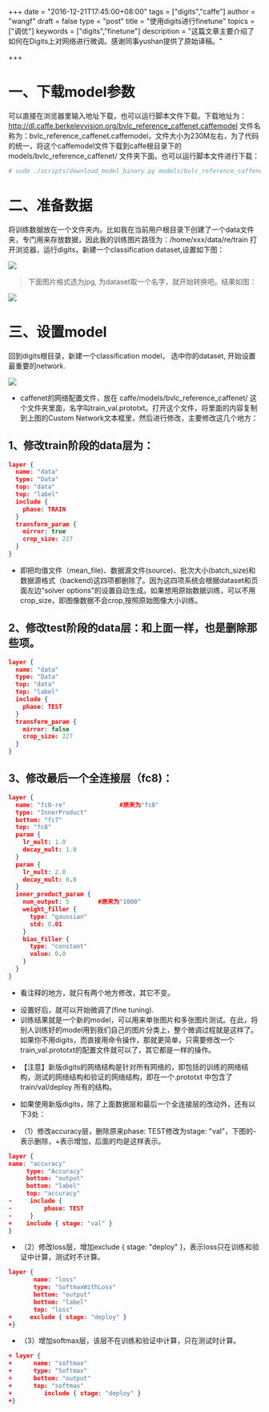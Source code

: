 +++
date = "2016-12-21T17:45:00+08:00"
tags = ["digits","caffe"]
author = "wangf"
draft = false
type = "post"
title = "使用digits进行finetune"
topics = ["调优"]
keywords = ["digits","finetune"]
description = "这篇文章主要介绍了如何在Digits上对网络进行微调。感谢同事yushan提供了原始译稿。"

+++

# 一、下载model参数

  可以直接在浏览器里输入地址下载，也可以运行脚本文件下载。下载地址为：http://dl.caffe.berkeleyvision.org/bvlc_reference_caffenet.caffemodel
文件名称为：bvlc_reference_caffenet.caffemodel，文件大小为230M左右，为了代码的统一，将这个caffemodel文件下载到caffe根目录下的 models/bvlc_reference_caffenet/ 文件夹下面。也可以运行脚本文件进行下载：

```sh
# sudo ./scripts/download_model_binary.py models/bvlc_reference_caffenet
```

# 二、准备数据

  将训练数据放在一个文件夹内。比如我在当前用户根目录下创建了一个data文件夹，专门用来存放数据，因此我的训练图片路径为：/home/xxx/data/re/train
打开浏览器，运行digits，新建一个classification dataset,设置如下图：

![](/post/images/digits/image001.png)

> 下面图片格式选为jpg, 为dataset取一个名字，就开始转换吧。结果如图：

![](/post/images/digits/image003.png)

# 三、设置model

  回到digits根目录，新建一个classification model， 选中你的dataset, 开始设置最重要的network.

![](/post/images/digits/image005.png)

- caffenet的网络配置文件，放在 caffe/models/bvlc_reference_caffenet/ 这个文件夹里面，名字叫train_val.prototxt。打开这个文件，将里面的内容复制到上图的Custom Network文本框里，然后进行修改，主要修改这几个地方：

## 1、修改train阶段的data层为：

```json
layer {
  name: "data"
  type: "Data"
  top: "data"
  top: "label"
  include {
    phase: TRAIN
  }
  transform_param {
    mirror: true
    crop_size: 227
  }
}

```

- 即把均值文件（mean_file)、数据源文件(source)、批次大小(batch_size)和数据源格式（backend)这四项都删除了。因为这四项系统会根据dataset和页面左边“solver options"的设置自动生成。如果想用原始数据训练，可以不用crop_size，即图像数据不会crop,按照原始图像大小训练。

## 2、修改test阶段的data层：和上面一样，也是删除那些项。

```json
layer {
  name: "data"
  type: "Data"
  top: "data"
  top: "label"
  include {
    phase: TEST
  }
  transform_param {
    mirror: false
    crop_size: 227
  }
}
```

## 3、修改最后一个全连接层（fc8)：

```json
layer {
  name: "fc8-re"               #原来为"fc8"
  type: "InnerProduct"
  bottom: "fc7"
  top: "fc8"
  param {
    lr_mult: 1.0
    decay_mult: 1.0
  }
  param {
    lr_mult: 2.0
    decay_mult: 0.0
  }
  inner_product_param {
    num_output: 5        #原来为"1000"
    weight_filler {
      type: "gaussian"
      std: 0.01
    }
    bias_filler {
      type: "constant"
      value: 0.0
    }
  }
}
```

- 看注释的地方，就只有两个地方修改，其它不变。
* 设置好后，就可以开始微调了(fine tuning).
* 训练结果就是一个新的model，可以用来单张图片和多张图片测试。在此，将别人训练好的model用到我们自己的图片分类上，整个微调过程就是这样了。如果你不用digits，而直接用命令操作，那就更简单，只需要修改一个train_val.prototxt的配置文件就可以了，其它都是一样的操作。
- 【注意】新版digits的网络结构是针对所有网络的，即包括的训练的网络结构，测试的网络结构和验证的网络结构，即在一个.prototxt 中包含了train/val/deploy 所有的结构。

- 如果使用新版digits，除了上面数据层和最后一个全连接层的改动外，还有以下3处：

* （1）修改accuracy层，删除原来phase: TEST修改为stage: "val"，下图的-表示删除，+表示增加，后面的均是这样表示。

```json
layer {
name: "accuracy"
     type: "Accuracy"
     bottom: "output"
     bottom: "label"
     top: "accuracy"
-     include {
-         phase: TEST
-     }
+    include { stage: "val" }
}
```
* （2）修改loss层，增加exclude { stage: "deploy" }，表示loss只在训练和验证中计算，测试时不计算。

```json
layer {
       name: "loss"
       type: "SoftmaxWithLoss"
       bottom: "output"
       bottom: "label"
       top: "loss"
+     exclude { stage: "deploy" }
+}
```

* （3）增加softmax层，该层不在训练和验证中计算，只在测试时计算。

```json
+ layer {
+      name: "softmax"
+      type: "Softmax"
+      bottom: "output"
+      top: "softmax"
+         include { stage: "deploy" }
+}
```



